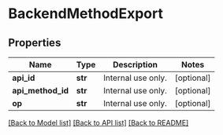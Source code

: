 # BackendMethodExport

## Properties
Name | Type | Description | Notes
------------ | ------------- | ------------- | -------------
**api_id** | **str** | Internal use only. | [optional] 
**api_method_id** | **str** | Internal use only. | [optional] 
**op** | **str** | Internal use only. | [optional] 

[[Back to Model list]](../README.md#documentation-for-models) [[Back to API list]](../README.md#documentation-for-api-endpoints) [[Back to README]](../README.md)


